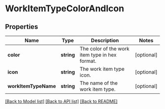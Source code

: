 # WorkItemTypeColorAndIcon

## Properties
Name | Type | Description | Notes
------------ | ------------- | ------------- | -------------
**color** | **string** | The color of the work item type in hex format. | [optional] 
**icon** | **string** | The work item type icon. | [optional] 
**workItemTypeName** | **string** | The name of the work item type. | [optional] 

[[Back to Model list]](../README.md#documentation-for-models) [[Back to API list]](../README.md#documentation-for-api-endpoints) [[Back to README]](../README.md)


